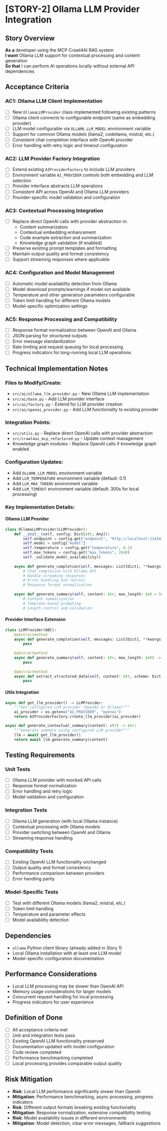 # [STORY-2] Ollama LLM Provider Integration

## Story Overview
**As a** developer using the MCP Crawl4AI RAG system  
**I want** Ollama LLM support for contextual processing and content generation  
**So that** I can perform AI operations locally without external API dependencies

## Acceptance Criteria

### AC1: Ollama LLM Client Implementation
- [ ] New `OllamaLLMProvider` class implemented following existing patterns
- [ ] Ollama client connects to configurable endpoint (same as embedding provider)
- [ ] LLM model configurable via `OLLAMA_LLM_MODEL` environment variable
- [ ] Support for common Ollama models (llama2, codellama, mistral, etc.)
- [ ] Consistent chat completion interface with OpenAI provider
- [ ] Error handling with retry logic and timeout configuration

### AC2: LLM Provider Factory Integration
- [ ] Extend existing `AIProviderFactory` to include LLM providers
- [ ] Environment variable `AI_PROVIDER` controls both embedding and LLM selection
- [ ] Provider interface abstracts LLM operations
- [ ] Consistent API across OpenAI and Ollama LLM providers
- [ ] Provider-specific model validation and configuration

### AC3: Contextual Processing Integration
- [ ] Replace direct OpenAI calls with provider abstraction in:
  - Content summarization
  - Contextual embedding enhancement
  - Code example extraction and summarization
  - Knowledge graph validation (if enabled)
- [ ] Preserve existing prompt templates and formatting
- [ ] Maintain output quality and format consistency
- [ ] Support streaming responses where applicable

### AC4: Configuration and Model Management
- [ ] Automatic model availability detection from Ollama
- [ ] Model download prompts/warnings if model not available
- [ ] Temperature and other generation parameters configurable
- [ ] Token limit handling for different Ollama models
- [ ] Model-specific optimization settings

### AC5: Response Processing and Compatibility
- [ ] Response format normalization between OpenAI and Ollama
- [ ] JSON parsing for structured outputs
- [ ] Error message standardization
- [ ] Rate limiting and request queuing for local processing
- [ ] Progress indicators for long-running local LLM operations

## Technical Implementation Notes

### Files to Modify/Create:
- `src/ai/ollama_llm_provider.py` - New Ollama LLM implementation
- `src/ai/base.py` - Add LLM provider interface
- `src/ai/factory.py` - Extend for LLM provider creation
- `src/ai/openai_provider.py` - Add LLM functionality to existing provider

### Integration Points:
- `src/utils.py` - Replace direct OpenAI calls with provider abstraction
- `src/crawl4ai_mcp_refactored.py` - Update context management
- Knowledge graph modules - Replace OpenAI calls if knowledge graph enabled

### Configuration Updates:
- Add `OLLAMA_LLM_MODEL` environment variable
- Add `LLM_TEMPERATURE` environment variable (default: 0.1)
- Add `LLM_MAX_TOKENS` environment variable
- Add `LLM_TIMEOUT` environment variable (default: 300s for local processing)

### Key Implementation Details:

#### Ollama LLM Provider
```python
class OllamaLLMProvider(LLMProvider):
    def __init__(self, config: Dict[str, Any]):
        self.endpoint = config.get("endpoint", "http://localhost:11434")
        self.model = config["model"]
        self.temperature = config.get("temperature", 0.1)
        self.max_tokens = config.get("max_tokens", 2048)
        self._validate_model_availability()
    
    async def generate_completion(self, messages: List[Dict], **kwargs) -> str:
        # Chat completion with Ollama API
        # Handle streaming responses
        # Error handling and retries
        # Response format normalization
    
    async def generate_summary(self, content: str, max_length: int = 500) -> str:
        # Content summarization
        # Template-based prompting
        # Length control and validation
```

#### Provider Interface Extension
```python
class LLMProvider(ABC):
    @abstractmethod
    async def generate_completion(self, messages: List[Dict], **kwargs) -> str:
        pass
    
    @abstractmethod
    async def generate_summary(self, content: str, max_length: int) -> str:
        pass
    
    @abstractmethod  
    async def extract_structured_data(self, content: str, schema: Dict) -> Dict:
        pass
```

#### Utils Integration
```python
async def get_llm_provider() -> LLMProvider:
    """Get configured LLM provider (OpenAI or Ollama)"""
    ai_provider = os.getenv("AI_PROVIDER", "openai")
    return AIProviderFactory.create_llm_provider(ai_provider)

async def generate_contextual_summary(content: str) -> str:
    """Generate summary using configured LLM provider"""
    llm = await get_llm_provider()
    return await llm.generate_summary(content)
```

## Testing Requirements

### Unit Tests
- [ ] Ollama LLM provider with mocked API calls
- [ ] Response format normalization
- [ ] Error handling and retry logic
- [ ] Model validation and configuration

### Integration Tests
- [ ] Ollama LLM generation (with local Ollama instance)
- [ ] Contextual processing with Ollama models
- [ ] Provider switching between OpenAI and Ollama
- [ ] Streaming response handling

### Compatibility Tests
- [ ] Existing OpenAI LLM functionality unchanged
- [ ] Output quality and format consistency
- [ ] Performance comparison between providers
- [ ] Error handling parity

### Model-Specific Tests
- [ ] Test with different Ollama models (llama2, mistral, etc.)
- [ ] Token limit handling
- [ ] Temperature and parameter effects
- [ ] Model availability detection

## Dependencies
- `ollama` Python client library (already added in Story 1)
- Local Ollama installation with at least one LLM model
- Model-specific configuration documentation

## Performance Considerations
- Local LLM processing may be slower than OpenAI API
- Memory usage considerations for larger models
- Concurrent request handling for local processing
- Progress indicators for user experience

## Definition of Done
- [ ] All acceptance criteria met
- [ ] Unit and integration tests pass
- [ ] Existing OpenAI LLM functionality preserved
- [ ] Documentation updated with model configuration
- [ ] Code review completed
- [ ] Performance benchmarking completed
- [ ] Local processing provides comparable output quality

## Risk Mitigation
- **Risk**: Local LLM performance significantly slower than OpenAI
- **Mitigation**: Performance benchmarking, async processing, progress indicators
- **Risk**: Different output formats breaking existing functionality
- **Mitigation**: Response normalization, extensive compatibility testing
- **Risk**: Model availability issues in different environments
- **Mitigation**: Model detection, clear error messages, fallback suggestions